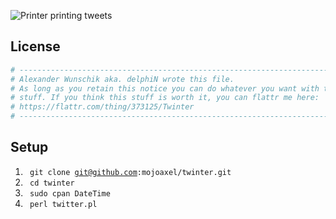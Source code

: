 ![Printer printing tweets](https://upload.wikimedia.org/wikipedia/commons/5/54/Twitter_receipt_printer.jpg "Symbolbild, CC BY 2.0 Till Dettmering")


License
-------

```perl
# ----------------------------------------------------------------------------
# Alexander Wunschik aka. delphiN wrote this file.
# As long as you retain this notice you can do whatever you want with this
# stuff. If you think this stuff is worth it, you can flattr me here:
# https://flattr.com/thing/373125/Twinter
# ----------------------------------------------------------------------------
```

Setup
-----

1. <code> git clone git@github.com:mojoaxel/twinter.git </code>
2. <code> cd twinter </code>
3. <code> sudo cpan DateTime </code>
4. <code> perl twitter.pl </code>



